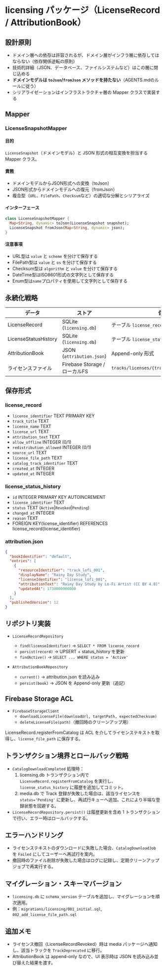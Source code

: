 # licensing パッケージ（LicenseRecord / AttributionBook）

## 設計原則

- ドメイン層への依存は許容されるが、ドメイン層がインフラ層に依存してはならない（依存関係逆転の原則）
- 技術的詳細（JSON、データベース、ファイルシステムなど）はこの層に閉じ込める
- **ドメインモデルは `toJson`/`fromJson` メソッドを持たない**（AGENTS.mdのルールに従う）
- シリアライゼーションはインフラストラクチャ層の Mapper クラスで実装する

## Mapper

### LicenseSnapshotMapper

#### 目的

`LicenseSnapshot`（ドメインモデル）と JSON 形式の相互変換を担当する Mapper クラス。

#### 責務

- ドメインモデルからJSON形式への変換（toJson）
- JSON形式からドメインモデルへの復元（fromJson）
- 複合型（`URL`、`FilePath`、`Checksum`など）の適切な分解とシリアライズ

#### インターフェース

```dart
class LicenseSnapshotMapper {
  Map<String, dynamic> toJson(LicenseSnapshot snapshot);
  LicenseSnapshot fromJson(Map<String, dynamic> json);
}
```

#### 注意事項

- URL型は `value` と `scheme` を分けて保存する
- FilePath型は `value` と `os` を分けて保存する
- Checksum型は `algorithm` と `value` を分けて保存する
- DateTime型はISO8601形式の文字列として保存する
- Enum型は`name`プロパティを使用して文字列として保存する

## 永続化戦略

| データ                 | ストア                  | 保存形式                      |
|------------------------|-------------------------|-------------------------------|
| LicenseRecord           | SQLite (`licensing.db`) | テーブル `license_record`     |
| LicenseStatusHistory    | SQLite (`licensing.db`) | テーブル `license_status_history` |
| AttributionBook         | JSON (`attribution.json`)| Append-only 形式               |
| ライセンスファイル      | Firebase Storage / ローカルFS | `tracks/licenses/{trackIdentifier}_LICENSE.txt` |

## 保存形式

### license_record
- `license_identifier` TEXT PRIMARY KEY
- `track_title` TEXT
- `license_name` TEXT
- `license_url` TEXT
- `attribution_text` TEXT
- `allow_offline` INTEGER (0/1)
- `redistribution_allowed` INTEGER (0/1)
- `source_url` TEXT
- `license_file_path` TEXT
- `catalog_track_identifier` TEXT
- `created_at` INTEGER
- `updated_at` INTEGER

### license_status_history
- `id` INTEGER PRIMARY KEY AUTOINCREMENT
- `license_identifier` TEXT
- `status` TEXT (`Active`|`Revoked`|`Pending`)
- `changed_at` INTEGER
- `reason` TEXT
- FOREIGN KEY(license_identifier) REFERENCES license_record(license_identifier)

### attribution.json

```json
{
  "bookIdentifier": "default",
  "entries": [
    {
      "resourceIdentifier": "track_lofi_001",
      "displayName": "Rainy Day Study",
      "licenseIdentifier": "license_lofi_001",
      "attributionText": "Rainy Day Study by Lo-Fi Artist (CC BY 4.0)",
      "updatedAt": 1730000000000
    }
  ],
  "publishedVersion": 12
}
```

## リポジトリ実装

- `LicenseRecordRepository`
  - `find(licenseIdentifier)` → `SELECT * FROM license_record`
  - `persist(record)` → UPSERT + status_history を更新
  - `findActive()` → `SELECT ... WHERE status = 'Active'`

- `AttributionBookRepository`
  - `current()` → attribution.json を読み込み
  - `persist(book)` → JSON を Append-only 更新（追記）

## Firebase Storage ACL

- `FirebaseStorageClient`
  - `downloadLicenseFile(downloadUrl, targetPath, expectedChecksum)`
  - `deleteLicenseFile(path)`（撤回時のクリーンアップ用）

LicenseRecord.registerFromCatalog は ACL を介してライセンステキストを取得し、`license_file_path` に保存する。

## トランザクション境界とロールバック戦略

- `CatalogDownloadCompleted` 処理時：
  1. licensing.db トランザクション内で `LicenseRecord.registerFromCatalog` を実行し、`license_status_history` に履歴を追加してコミット。
  2. media.db で Track 登録が失敗した場合は、該当ライセンスを `status='Pending'` に更新し、再試行キューへ追加。これにより半端な登録状態を回避する。
- `LicenseRecordRepository.persist()` は履歴更新を含め 1 トランザクションで行い、エラー時はロールバックする。

## エラーハンドリング

- ライセンステキストのダウンロードに失敗した場合、`CatalogDownloadJob` を `Failed` にしてユーザーへ再試行を案内。
- 撤回時のファイル削除が失敗した場合はログに記録し、定期クリーンアップジョブで再実行する。

## マイグレーション・スキーマバージョン

- `licensing.db` に `schema_version` テーブルを追加し、マイグレーションを順次適用。
- 例：`migrations/licensing/001_initial.sql`, `002_add_license_file_path.sql`

## 追加メモ

- ライセンス撤回（LicenseRecordRevoked）時は media パッケージへ通知し、該当トラックを `TrackDeprecated` に移行。
- AttributionBook は append-only なので、UI 表示時は JSON を読み込み並び替えた結果を渡す。

